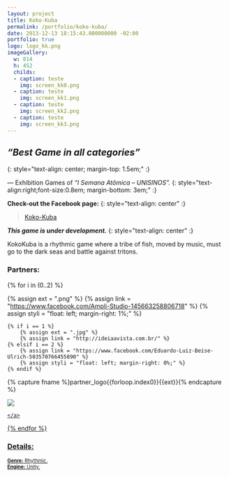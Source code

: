 ```yaml
---
layout: project
title: Koko-Kuba
permalink: /portfolio/koko-kuba/
date: 2013-12-13 18:15:43.000000000 -02:00
portfolio: true
logo: logo_kk.png
imageGallery:
  w: 814
  h: 452
  childs:
  - caption: teste
    img: screen_kk0.png
  - caption: teste
    img: screen_kk1.png
  - caption: teste
    img: screen_kk2.png
  - caption: teste
    img: screen_kk3.png
---
```

 <span/>

##  _“Best Game in all categories”_
{: style="text-align: center; margin-top: 1.5em;" :}

— Exhibition Games of _“I Semana Atômica – UNISINOS”._
{: style="text-align:right;font-size:0.8em; margin-bottom: 3em;" :}

**Check-out the Facebook page:**
{: style="text-align: center" :}

<div class="fb">
<div class="fb-page" data-href="https://www.facebook.com/KokoKubaGame" data-width="500" data-small-header="false" data-adapt-container-width="true" data-hide-cover="false" data-show-facepile="true"><blockquote cite="https://www.facebook.com/KokoKubaGame" class="fb-xfbml-parse-ignore"><a href="https://www.facebook.com/KokoKubaGame">Koko-Kuba</a></blockquote></div>
</div>

_**This game is under development.**_
{: style="text-align: center" :}

KokoKuba is a rhythmic game where a tribe of fish, moved by music, must go to the dark seas and battle against tritons.

### Partners:

<div class="block" >

{% for i in (0..2) %}

  {% assign ext = ".png" %}
  {% assign link = "https://www.facebook.com/Ampli-Studio-145663258806718" %}
  {% assign styli = "float: left; margin-right: 1%;" %}

    {% if i == 1 %}
        {% assign ext = ".jpg" %}
        {% assign link = "http://ideiaavista.com.br/" %}
    {% elsif i == 2 %}
        {% assign link = "https://www.facebook.com/Eduardo-Luiz-Beise-Ulrich-503570766455890" %}
        {% assign styli = "float: left; margin-right: 0%;" %}
    {% endif %}

  {% capture fname %}partner_logo{{forloop.index0}}{{ext}}{% endcapture %}


  <div class="centered" style="width:32%;">
  <a href="{{ link }}" target="_blank">
    <img src="{{ site.baseurl }}/img/portfolio/{{fname}}">

    </a>
  </div>


{% endfor %}

</div>



### Details:
<p style="font-size:0.8em">
<strong>Genre:</strong> Rhythmic.<br>
<strong>Engine:</strong> Unity.<br>
</p>
